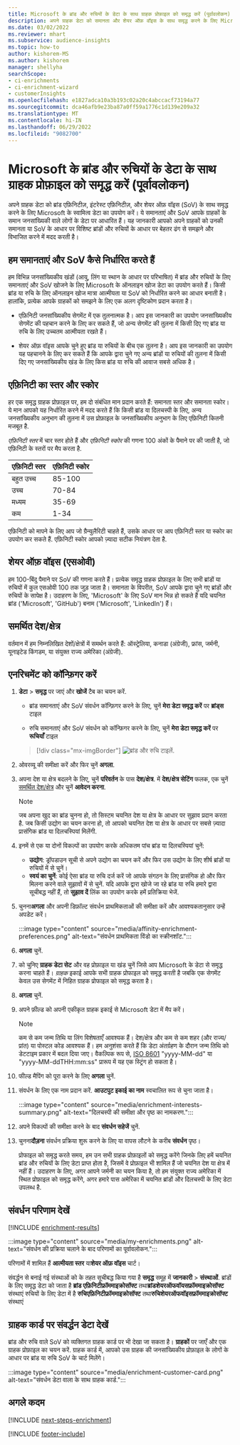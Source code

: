 ```yaml
---
title: Microsoft के ब्रांड और रुचियों के डेटा के साथ ग्राहक प्रोफ़ाइल को समृद्ध करें (पूर्वावलोकन)
description: अपने ग्राहक डेटा को समानता और शेयर ऑफ़ वॉइस के साथ समृद्ध करने के लिए Microsoft के मालिकाना डेटा का उपयोग करें।
ms.date: 03/02/2022
ms.reviewer: mhart
ms.subservice: audience-insights
ms.topic: how-to
author: kishorem-MS
ms.author: kishorem
manager: shellyha
searchScope:
- ci-enrichments
- ci-enrichment-wizard
- customerInsights
ms.openlocfilehash: e1827adca10a3b193c02a20c4abccacf73194a77
ms.sourcegitcommit: dca46afb9e23ba87a0ff59a1776c1d139e209a32
ms.translationtype: MT
ms.contentlocale: hi-IN
ms.lasthandoff: 06/29/2022
ms.locfileid: "9082700"
---
```

# <a name="enrich-customer-profiles-with-brands-and-interests-data-from-microsoft-preview"></a>Microsoft के ब्रांड और रुचियों के डेटा के साथ ग्राहक प्रोफ़ाइल को समृद्ध करें (पूर्वावलोकन)

अपने ग्राहक डेटा को ब्रांड एफ़िनिटीज़, इंटरेस्ट एफ़िनिटीज़, और शेयर ऑफ़ वॉइस (SoV) के साथ समृद्ध करने के लिए Microsoft के स्वामित्व डेटा का उपयोग करें। ये समानताएं और SoV आपके ग्राहकों के समान जनसांख्यिकी वाले लोगों के डेटा पर आधारित हैं। यह जानकारी आपको अपने ग्राहकों को उनकी समानता या SoV के आधार पर विशिष्ट ब्रांडों और रुचियों के आधार पर बेहतर ढंग से समझने और विभाजित करने में मदद करती है।

## <a name="how-we-determine-affinities-and-sov"></a>हम समानताएं और SoV कैसे निर्धारित करते हैं

हम विभिन्न जनसांख्यिकीय खंडों (आयु, लिंग या स्थान के आधार पर परिभाषित) में ब्रांड और रुचियों के लिए समानताएं और SoV खोजने के लिए Microsoft के ऑनलाइन खोज डेटा का उपयोग करते हैं। किसी ब्रांड या रुचि के लिए ऑनलाइन खोज मात्रा आत्मीयता या SoV को निर्धारित करने का आधार बनाती है। हालांकि, प्रत्येक आपके ग्राहकों को समझने के लिए एक अलग दृष्टिकोण प्रदान करता है।

- एफ़िनिटी जनसांख्यिकीय सेगमेंट में एक तुलनात्मक है। आप इस जानकारी का उपयोग जनसांख्यिकीय सेगमेंट की पहचान करने के लिए कर सकते हैं, जो अन्य सेगमेंट की तुलना में किसी दिए गए ब्रांड या रुचि के लिए उच्चतम आत्मीयता रखते हैं।

- शेयर ऑफ़ वॉइस आपके चुने हुए ब्रांड या रुचियों के बीच एक तुलना है। आप इस जानकारी का उपयोग यह पहचानने के लिए कर सकते हैं कि आपके द्वारा चुने गए अन्य ब्रांडों या रुचियों की तुलना में किसी दिए गए जनसांख्यिकीय खंड के लिए किस ब्रांड या रुचि की आवाज सबसे अधिक है।

## <a name="affinity-level-and-score"></a>एफ़िनिटी का स्तर और स्कोर

हर एक समृद्ध ग्राहक प्रोफ़ाइल पर, हम दो संबंधित मान प्रदान करते हैं: समानता स्तर और समानता स्कोर। ये मान आपको यह निर्धारित करने में मदद करते हैं कि किसी ब्रांड या दिलचस्पी के लिए, अन्य जनसांख्यिकीय अनुभाग की तुलना में उस प्रोफ़ाइल के जनसांख्यिकीय अनुभाग के लिए एफ़िनिटी कितनी मजबूत है.

*एफ़िनिटी स्तर* में चार स्तर होते हैं और *एफ़िनिटी स्कोर* की गणना 100 अंकों के पैमाने पर की जाती है, जो एफ़िनिटी के स्तरों पर मैप करता है.

|एफ़िनिटी स्तर |एफ़िनिटी स्कोर  |
|---------|---------|
|बहुत उच्च     | 85-100       |
|उच्च     | 70-84        |
|मध्यम     | 35-69        |
|कम     | 1-34        |

एफ़िनिटी को मापने के लिए आप जो ग्रैन्युलैरिटी चाहते हैं, उसके आधार पर आप एफ़िनिटी स्तर या स्कोर का उपयोग कर सकते हैं. एफ़िनिटी स्कोर आपको ज़्यादा सटीक नियंत्रण देता है.

## <a name="share-of-voice-sov"></a>शेयर ऑफ़ वॉइस (एसओवी)

हम 100-बिंदु पैमाने पर SoV की गणना करते हैं। प्रत्येक समृद्ध ग्राहक प्रोफ़ाइल के लिए सभी ब्रांडों या रुचियों में कुल एसओवी 100 तक जुड़ जाता है। समानता के विपरीत, SoV आपके द्वारा चुने गए ब्रांडों और रुचियों के सापेक्ष है। उदाहरण के लिए, 'Microsoft' के लिए SoV मान भिन्न हो सकते हैं यदि चयनित ब्रांड ('Microsoft', 'GitHub') बनाम ('Microsoft', 'LinkedIn') हैं।

## <a name="supported-countriesregions"></a>समर्थित देश/क्षेत्र

वर्तमान में हम निम्नलिखित देशों/क्षेत्रों में समर्थन करते हैं: ऑस्ट्रेलिया, कनाडा (अंग्रेजी), फ्रांस, जर्मनी, यूनाइटेड किंगडम, या संयुक्त राज्य अमेरिका (अंग्रेजी).

## <a name="configure-the-enrichment"></a>एनरिचमेंट को कॉन्फ़िगर करें

1. **डेटा** > **समृद्ध** पर जाएं और **खोजें** टैब का चयन करें.

   - ब्रांड समानताएं और SoV संवर्धन कॉन्फ़िगर करने के लिए, चुनें **मेरा डेटा समृद्ध करें** पर **ब्रांड्स** टाइल

   - रुचि समानताएं और SoV संवर्धन को कॉन्फ़िगर करने के लिए, चुनें **मेरा डेटा समृद्ध करें** पर **रूचियाँ** टाइल

   > [!div class="mx-imgBorder"]
   > ![ब्रांड और रुचि टाइलें.](media/BrandsInterest-tile-Hub.png "ब्रांड और रुचि टाइलें")

1. ओवरव्यू की समीक्षा करें और फिर चुनें **अगला**.

1. अपना देश या क्षेत्र बदलने के लिए, चुनें **परिवर्तन** के पास **देश/क्षेत्र**. में **देश/क्षेत्र सेटिंग** फलक, एक चुनें [समर्थित देश/क्षेत्र](#supported-countriesregions) और चुनें **आवेदन करना**.

   > [!NOTE]
   > जब अपना खुद का ब्रांड चुनना हो, तो सिस्टम चयनित देश या क्षेत्र के आधार पर सुझाव प्रदान करता है. जब किसी उद्योग का चयन करना हो, तो आपको चयनित देश या क्षेत्र के आधार पर सबसे ज़्यादा प्रासंगिक ब्रांड या दिलचस्पियां मिलेंगी.

1. इनमें से एक या दोनों विकल्पों का उपयोग करके अधिकतम पांच ब्रांड या दिलचस्पियां चुनें:

   - **उद्योग**: ड्रॉपडाउन सूची से अपने उद्योग का चयन करें और फिर उस उद्योग के लिए शीर्ष ब्रांडों या रुचियों में से चुनें।
   - **स्वयं का चुनें**: कोई ऐसा ब्रांड या रुचि दर्ज करें जो आपके संगठन के लिए प्रासंगिक हो और फिर मिलना करने वाले सुझावों में से चुनें. यदि आपके द्वारा खोजे जा रहे ब्रांड या रुचि हमारे द्वारा सूचीबद्ध नहीं हैं, तो **सुझाव दें** लिंक का उपयोग करके हमें प्रतिक्रिया भेजें.

1. चुनना**अगला** और अपनी डिफ़ॉल्ट संवर्धन प्राथमिकताओं की समीक्षा करें और आवश्यकतानुसार उन्हें अपडेट करें।

   :::image type="content" source="media/affinity-enrichment-preferences.png" alt-text="संवर्धन प्राथमिकता विंडो का स्क्रीनशॉट.":::

1. **अगला** चुनें.

1. को चुनिए **ग्राहक डेटा सेट** और वह प्रोफ़ाइल या खंड चुनें जिसे आप Microsoft के डेटा से समृद्ध करना चाहते हैं। *ग्राहक* इकाई आपके सभी ग्राहक प्रोफाइल को समृद्ध करती है जबकि एक सेगमेंट केवल उस सेगमेंट में निहित ग्राहक प्रोफाइल को समृद्ध करता है।

1. **अगला** चुनें.

1. अपने फ़ील्ड को अपनी एकीकृत ग्राहक इकाई से Microsoft डेटा में मैप करें।

   > [!NOTE]
   > कम से कम जन्म तिथि या लिंग विशेषताएँ आवश्यक हैं। देश/क्षेत्र और कम से कम शहर (और राज्य/प्रांत) या पोस्टल कोड आवश्यक हैं। हम अनुशंसा करते हैं कि डेटा अंतर्ग्रहण के दौरान जन्म तिथि को डेटटाइम प्रकार में बदल दिया जाए। वैकल्पिक रूप से, [ISO 8601](https://www.iso.org/iso-8601-date-and-time-format.html) "yyyy-MM-dd" या "yyyy-MM-ddTHH:mm:ss" प्रारूप में यह एक स्ट्रिंग हो सकता है।

1. फील्ड मैपिंग को पूरा करने के लिए **अगला** चुनें.

1. संवर्धन के लिए एक नाम प्रदान करें. **आउटपुट इकाई का नाम** स्वचालित रूप से चुना जाता है।

   :::image type="content" source="media/enrichment-interests-summary.png" alt-text="दिलचस्पी की समीक्षा और पृष्ठ का नामकरण.":::

1. अपने विकल्पों की समीक्षा करने के बाद **संवर्धन सहेजें** चुनें.

1. चुनना**दौड़ना** संवर्धन प्रक्रिया शुरू करने के लिए या वापस लौटने के करीब **संवर्धन** पृष्ठ।

   प्रोफाइल को समृद्ध करते समय, हम उन सभी ग्राहक प्रोफ़ाइलों को समृद्ध करेंगे जिनके लिए हमें चयनित ब्रांड और रुचियों के लिए डेटा प्राप्त होता है, जिसमें वे प्रोफ़ाइल भी शामिल हैं जो चयनित देश या क्षेत्र में नहीं हैं। उदाहरण के लिए, अगर आपने जर्मनी का चयन किया है, तो हम संयुक्त राज्य अमेरिका में स्थित प्रोफ़ाइल को समृद्ध करेंगे, अगर हमारे पास अमेरिका में चयनित ब्रांडों और दिलचस्पी के लिए डेटा उपलब्ध है.

## <a name="view-enrichment-results"></a>संवर्धन परिणाम देखें

[!INCLUDE [enrichment-results](includes/enrichment-results.md)]

:::image type="content" source="media/my-enrichments.png" alt-text="संवर्धन की प्रक्रिया चलाने के बाद परिणामों का पूर्वावलोकन.":::

परिणामों में शामिल हैं **आत्मीयता स्तर** या**शेयर ऑफ़ वॉइस** चार्ट।

संवर्द्धन से बनाई गई संस्थाओं को के तहत सूचीबद्ध किया गया है **समृद्ध** समूह में **जानकारी** > **संस्थाओं**. ब्रांडों के लिए समृद्ध डेटा को जाता है **ब्रांड एफ़िनिटीफ्रॉममाइक्रोसॉफ्ट** तथा**ब्रांडशेयरऑफवॉयसफ्रॉममाइक्रोसॉफ्ट** संस्थाएं रुचियों के लिए डेटा में है **रुचिएफ़िनिटीफ्रॉममाइक्रोसॉफ्ट** तथा**रुचिशेयरऑफवॉइसफ्रॉममाइक्रोसॉफ्ट** संस्थाएं

## <a name="see-enrichment-data-on-the-customer-card"></a>ग्राहक कार्ड पर संवर्द्धन डेटा देखें

ब्रांड और रुचि वाले SoV को व्यक्तिगत ग्राहक कार्ड पर भी देखा जा सकता है। **ग्राहकों** पर जाएँ और एक ग्राहक प्रोफ़ाइल का चयन करें. ग्राहक कार्ड में, आपको उस ग्राहक की जनसांख्यिकीय प्रोफ़ाइल के लोगों के आधार पर ब्रांड या रुचि SoV के चार्ट मिलेंगे।

:::image type="content" source="media/enrichment-customer-card.png" alt-text="संवर्धन डेटा वाला के साथ ग्राहक कार्ड.":::

## <a name="next-steps"></a>अगले कदम

[!INCLUDE [next-steps-enrichment](includes/next-steps-enrichment.md)]


[!INCLUDE [footer-include](includes/footer-banner.md)]
